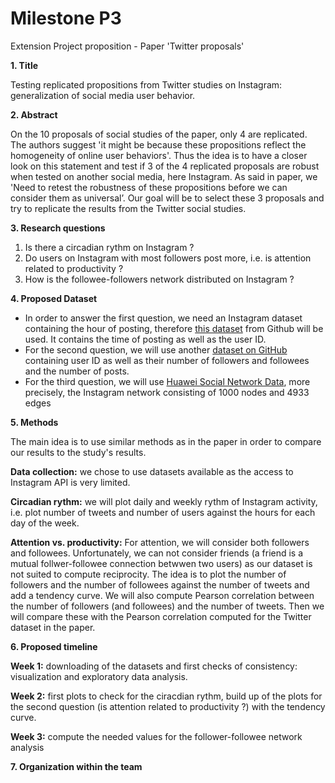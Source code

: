 # Milestone P3
Extension Project proposition - Paper 'Twitter proposals'

**1. Title**

Testing replicated propositions from Twitter studies on Instagram: generalization of social media user behavior.

**2. Abstract**

On the 10 proposals of social studies of the paper, only 4 are replicated. The authors suggest 'it might be because these propositions reflect the homogeneity of online user behaviors'. Thus the idea is to have a closer look on this statement and test if 3 of the 4 replicated proposals are robust when tested on another social media, here Instagram. As said in paper, we 'Need to retest the robustness of these propositions before we can consider them as universal’. Our goal will be to select these 3 proposals and try to replicate the results from the Twitter social studies.


**3. Research questions**

1. Is there a circadian rythm on Instagram ?
2. Do users on Instagram with most followers post more, i.e. is attention related to productivity ?
3. How is the followee-followers network distributed on Instagram ?

**4. Proposed Dataset**

- In order to answer the first question, we need an Instagram dataset containing the hour of posting, therefore [this dataset](https://github.com/eldersantos/instagram-dataset) from Github will be used. It contains the time of posting as well as the user ID.
- For the second question, we will use another [dataset on GitHub](https://github.com/samudm98/dataset_instagram/blob/master/data_set.csv) containing user ID as well as their number of followers and followees and the number of posts.
- For the third question, we will use [Huawei Social Network Data](https://www.kaggle.com/andrewlucci/huawei-social-network-data), more precisely, the Instagram network consisting of 1000 nodes and 4933 edges

**5. Methods**

The main idea is to use similar methods as in the paper in order to compare our results to the study's results.

**Data collection:** we chose to use datasets available as the access to Instagram API is very limited.

**Circadian rythm:** we will plot daily and weekly rythm of Instagram activity, i.e. plot number of tweets and number of users against the hours for each day of the week.

**Attention vs. productivity:** For attention, we will consider both followers and followees. Unfortunately, we can not consider friends (a friend is a mutual follwer-followee connection betwwen two users) as our dataset is not suited to compute reciprocity. The idea is to plot the number of followers and the number of followees against the number of tweets and add a tendency curve. We will also compute Pearson correlation between the number of followers (and followees) and the number of tweets. Then we will compare these with the Pearson correlation computed for the Twitter dataset in the paper.


**6. Proposed timeline**

**Week 1:** downloading of the datasets and first checks of consistency: visualization and exploratory data analysis.

**Week 2:** first plots to check for the ciracdian rythm, build up of the plots for the second question (is attention related to productivity ?) with the tendency curve.

**Week 3:** compute the needed values for the follower-followee network analysis

**7. Organization within the team**
